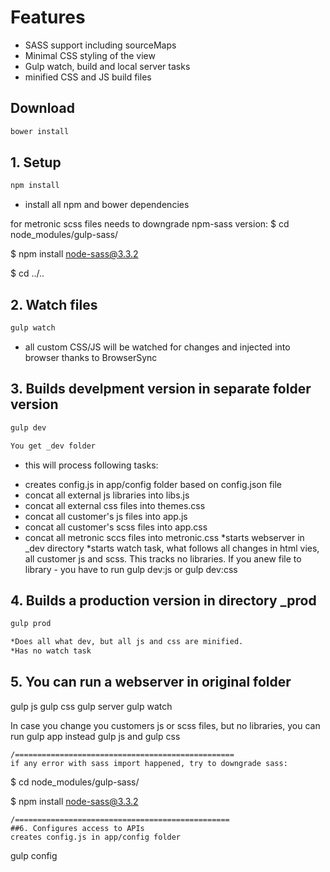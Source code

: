 # Features
* SASS support including sourceMaps
* Minimal CSS styling of the view
* Gulp watch, build and local server tasks
* minified CSS and JS build files


## Download
```bash
bower install 
```

## 1. Setup
```bash
npm install
```
- install all npm and bower dependencies

for metronic scss files needs to downgrade npm-sass version:
$ cd node_modules/gulp-sass/

$ npm install node-sass@3.3.2

$ cd ../..

## 2. Watch files
```bash
gulp watch
```
- all custom CSS/JS will be watched for changes and injected into browser thanks to BrowserSync

## 3. Builds develpment version in separate folder version
```bash
gulp dev

You get _dev folder
```
- this will process following tasks:
* creates config.js in app/config folder based on config.json file
* concat all external js libraries into libs.js
* concat all external css files into themes.css
* concat all customer's js files into app.js
* concat all customer's scss files into app.css
* concat all metronic sccs files into metronic.css
*starts webserver in _dev directory
*starts watch task, what follows all changes in html vies, all customer js and scss. This tracks no libraries. If you anew file to library - you have to run gulp dev:js or gulp dev:css


## 4. Builds a production version in directory _prod
```bash
gulp prod

*Does all what dev, but all js and css are minified.
*Has no watch task
```

## 5. You can run a webserver in original folder
gulp js
gulp css
gulp server
gulp watch

In case you  change you customers js or scss files, but no libraries, you can run
    gulp app instead gulp js and gulp css
```
/=================================================
if any error with sass import happened, try to downgrade sass:
```
$ cd node_modules/gulp-sass/

$ npm install node-sass@3.3.2
```
/================================================
##6. Configures access to APIs
creates config.js in app/config folder
```
gulp config
```


